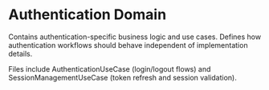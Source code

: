 # Authentication Domain

Contains authentication-specific business logic and use cases. Defines how authentication workflows should behave independent of implementation details.

Files include AuthenticationUseCase (login/logout flows) and SessionManagementUseCase (token refresh and session validation).